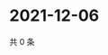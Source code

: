 # 2021-12-06

共 0 条

<!-- BEGIN WEIBO -->
<!-- 最后更新时间 Mon Dec 06 2021 03:09:28 GMT+0800 (China Standard Time) -->

<!-- END WEIBO -->
